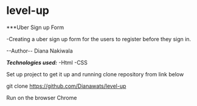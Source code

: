 # level-up

***Uber Sign up Form

-Creating a uber sign up form for the users to register before they sign in.

--Author--
Diana Nakiwala

***Technologies used:***
-Html
-CSS

Set up project to get it up and running
clone repository from link below

git clone https://github.com/Dianawats/level-up

Run on the browser 
Chrome


